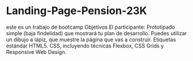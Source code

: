 # Landing-Page-Pension-23K
este es un trabajo de bootcamp
Objetivos
El participante:
Prototipado simple (baja findelidad) que mostrará tu plan de desarrollo. Puedes utilizar un dibujo a lápiz, que muestre la página que vas a construir.
Etiquetas estándar HTML5.
CSS, incluyendo técnicas Flexbox, CSS Grids y Responsive Web Design.

